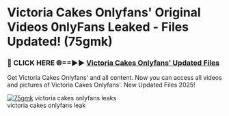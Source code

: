 # Victoria Cakes Onlyfans' Original Videos 0nlyFans Leaked - Files Updated! (75gmk)

<h3>🔴 CLICK HERE 🌐==►► <a href="https://tinyurl.com/3hn5wdd3" rel="nofollow">Victoria Cakes Onlyfans' Updated Files</a></h3>

Get Victoria Cakes Onlyfans' and all content. Now you can access all videos and pictures of Victoria Cakes Onlyfans'. New Updated Files 2025!

[![75gmk](https://i.imgur.com/4HnBqBT.gif)](https://tinyurl.com/3hn5wdd3)
victoria cakes onlyfans leaks<br>
victoria cakes onlyfans leak